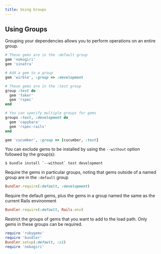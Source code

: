 ```yaml
---
title: Using Groups
---
```


## Using Groups

Grouping your dependencies allows you to perform operations on an entire group.

~~~ruby
# These gems are in the :default group
gem 'nokogiri'
gem 'sinatra'

# Add a gem to a group
gem 'wirble', :group => :development

# These gems are in the :test group
group :test do
  gem 'faker'
  gem 'rspec'
end

# You can specify multiple groups for gems
groups :test, :development do
  gem 'capybara'
  gem 'rspec-rails'
end

gem 'cucumber', :group => [cucumber, :test]
~~~

You can exclude gems to be installed by using the  `--without` option followed by the group(s):

~~~
$ bundle install `--without` test development
~~~

Require the gems in particular groups, noting that gems outside of a named group are in the `:default` group

~~~ruby
Bundler.require(:default, :development)
~~~

Require the default gems, plus the gems in a group named the same as the current Rails environment

~~~ruby
Bundler.require(:default, Rails.env)
~~~

Restrict the groups of gems that you want to add to the load path. Only gems in these groups can be required.

~~~ruby
require 'rubygems'
require 'bundler'
Bundler.setup(:default, :ci)
require 'nokogiri'
~~~
